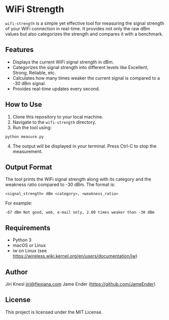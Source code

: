 # WiFi Strength

`wifi-strength` is a simple yet effective tool for measuring the signal strength of your WiFi connection in real-time. It provides not only the raw dBm values but also categorizes the strength and compares it with a benchmark.

## Features

- Displays the current WiFi signal strength in dBm.
- Categorizes the signal strength into different levels like Excellent, Strong, Reliable, etc.
- Calculates how many times weaker the current signal is compared to a -30 dBm signal.
- Provides real-time updates every second.

## How to Use

1. Clone this repository to your local machine.
2. Navigate to the `wifi-strength` directory.
3. Run the tool using:

`python measure.py`


4. The output will be displayed in your terminal. Press Ctrl-C to stop the measurement.

## Output Format

The tool prints the WiFi signal strength along with its category and the weakness ratio compared to -30 dBm. The format is:

`<signal_strength> dBm <category>, <weakness_ratio>`


For example:

`-67 dBm Not good, web, e-mail only, 2.00 times weaker than -30 dBm`


## Requirements

- Python 3
- macOS or Linux
- iw on Linux (see https://wireless.wiki.kernel.org/en/users/documentation/iw)

## Author

Jiri Knesl <jiri@flexiana.com>
Jame Ender (https://github.com/JameEnder)

## License

This project is licensed under the MIT License.
